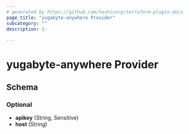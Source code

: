 ```yaml
---
# generated by https://github.com/hashicorp/terraform-plugin-docs
page_title: "yugabyte-anywhere Provider"
subcategory: ""
description: |-
  
---
```


# yugabyte-anywhere Provider





<!-- schema generated by tfplugindocs -->
## Schema

### Optional

- **apikey** (String, Sensitive)
- **host** (String)
